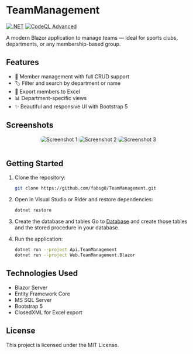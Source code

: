 # TeamManagement

[![.NET](https://github.com/fabsg0/TeamManagement/actions/workflows/dotnet.yml/badge.svg)](https://github.com/fabsg0/TeamManagement/actions/workflows/dotnet.yml)
[![CodeQL Advanced](https://github.com/fabsg0/TeamManagement/actions/workflows/codeql.yml/badge.svg)](https://github.com/fabsg0/TeamManagement/actions/workflows/codeql.yml)

A modern Blazor application to manage teams — ideal for sports clubs, departments, or any membership-based group.

## Features

- 🧑 Member management with full CRUD support
- 🏷️ Filter and search by department or name
- 📁 Export members to Excel
- 📊 Department-specific views
- ✨ Beautiful and responsive UI with Bootstrap 5

## Screenshots

<p align="center">
  <img src="https://github.com/user-attachments/assets/c5118d48-4582-443e-a8fc-8d570504adc6" alt="Screenshot 1" style="max-width: 100%; border-radius: 10px; box-shadow: 0 2px 12px rgba(0,0,0,0.15); margin-bottom: 1rem;">
  <img src="https://github.com/user-attachments/assets/c826f985-4e98-4509-8429-889ad7246217" alt="Screenshot 2" style="max-width: 100%; border-radius: 10px; box-shadow: 0 2px 12px rgba(0,0,0,0.15); margin-bottom: 1rem;">
  <img src="https://github.com/user-attachments/assets/2af52d6a-6212-4017-869b-3a5fe8386efa" alt="Screenshot 3" style="max-width: 100%; border-radius: 10px; box-shadow: 0 2px 12px rgba(0,0,0,0.15);">
</p>

## Getting Started

1. Clone the repository:

   ```bash
   git clone https://github.com/fabsg0/TeamManagement.git
   ```

2. Open in Visual Studio or Rider and restore dependencies:

   ```bash
   dotnet restore
   ```

 3. Create the database and tables
  Go to <a href="https://github.com/fabsg0/TeamManagement/tree/main/Database" target="_blank">Database</a> and create those tables and the stored procedure in your database.
  

4. Run the application:

   ```bash
   dotnet run --project Api.TeamManagement
   dotnet run --project Web.TeamManagement.Blazor
   ```

## Technologies Used

- Blazor Server
- Entity Framework Core
- MS SQL Server
- Bootstrap 5
- ClosedXML for Excel export

## License

This project is licensed under the MIT License.

